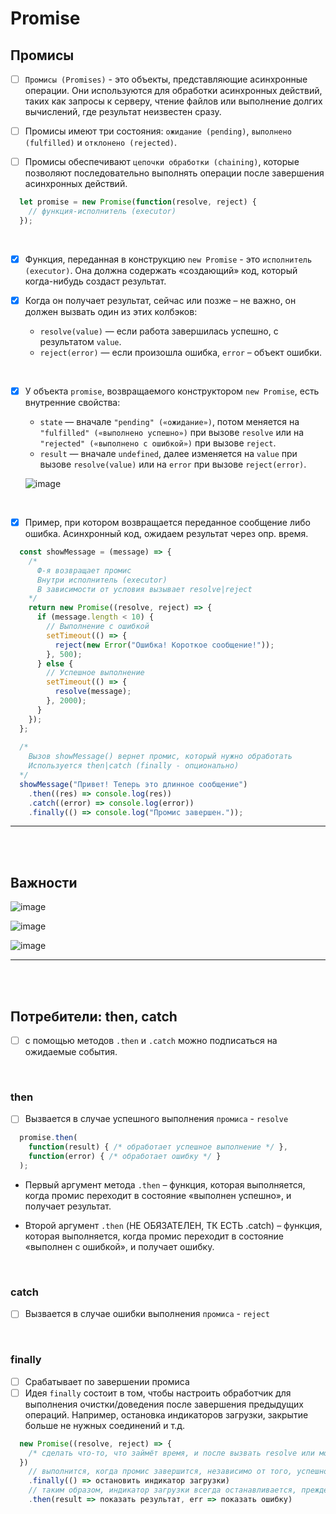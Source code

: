# Promise 

<h2>Промисы</h2>

- [ ] `Промисы (Promises)` - это объекты, представляющие асинхронные операции. Они используются для обработки асинхронных действий, таких как запросы к серверу, чтение файлов или выполнение долгих вычислений, где результат неизвестен сразу.

- [ ] Промисы имеют три состояния: `ожидание (pending)`, `выполнено (fulfilled)` и `отклонено (rejected)`.

- [ ] Промисы обеспечивают `цепочки обработки (chaining)`, которые позволяют последовательно выполнять операции после завершения асинхронных действий.

```javascript
  let promise = new Promise(function(resolve, reject) {
    // функция-исполнитель (executor)
  });
```

<br>

  - [x] Функция, переданная в конструкцию `new Promise` - это `исполнитель (executor)`. Она должна содержать «создающий» код, который когда-нибудь создаст результат.
  - [x] Когда он получает результат, сейчас или позже – не важно, он должен вызвать один из этих колбэков:

    + `resolve(value)` — если работа завершилась успешно, с результатом `value`.
    + `reject(error)` — если произошла ошибка, `error` – объект ошибки. 

  <br>

  - [x] У объекта `promise`, возвращаемого конструктором `new Promise`, есть внутренние свойства:

    + `state` — вначале `"pending" («ожидание»)`, потом меняется на `"fulfilled" («выполнено успешно»)` при вызове `resolve` или на `"rejected" («выполнено с ошибкой»)` при вызове `reject`.
    + `result` — вначале `undefined`, далее изменяется на `value` при вызове `resolve(value)` или на `error` при вызове `reject(error)`.
       
    ![image](https://github.com/acidshotgun/learn-js-vanilla/assets/117285472/b180dfdf-c4b3-4ea9-8689-50bfa96e4226)

  <br>

  - [x] Пример, при котором возвращается переданное сообщение либо ошибка. Асинхронный код, ожидаем результат через опр. время.

  ```javascript
    const showMessage = (message) => {
      /*
        Ф-я возвращает промис
        Внутри исполнитель (executor)
        В зависимости от условия вызывает resolve|reject
      */
      return new Promise((resolve, reject) => {
        if (message.length < 10) {
          // Выполнение с ошибкой 
          setTimeout(() => {
            reject(new Error("Ошибка! Короткое сообщение!"));
          }, 500);
        } else {
          // Успешное выполнение
          setTimeout(() => {
            resolve(message);
          }, 2000);
        }
      });
    };
    
    /*
      Вызов showMessage() вернет промис, который нужно обработать
      Используется then|catch (finally - опционально)
    */
    showMessage("Привет! Теперь это длинное сообщение")
      .then((res) => console.log(res))
      .catch((error) => console.log(error))
      .finally(() => console.log("Промис завершен."));
  ```

<hr>
<br>
<br>

<h2>Важности</h2>

![image](https://github.com/acidshotgun/learn-js-vanilla/assets/117285472/eb9b11c9-8a42-4944-85dc-40e3df2b3b20)

![image](https://github.com/acidshotgun/learn-js-vanilla/assets/117285472/5685492d-1a4d-4aca-89f2-dcbefd82eb5f)

![image](https://github.com/acidshotgun/learn-js-vanilla/assets/117285472/507c9b19-8150-4a1f-ab4f-beefc0617b6e)

<hr>
<br>
<br>

<h2>Потребители: then, catch</h2>

- [ ] с помощью методов `.then` и `.catch` можно подписаться на ожидаемые события.

<br>

<h3>then</h3>

- [ ] Вызвается в случае успешного выполнения `промиса` - `resolve`

```javascript
  promise.then(
    function(result) { /* обработает успешное выполнение */ },
    function(error) { /* обработает ошибку */ }
  );
```

+ Первый аргумент метода `.then` – функция, которая выполняется, когда промис переходит в состояние «выполнен успешно», и получает результат.

+ Второй аргумент `.then` (НЕ ОБЯЗАТЕЛЕН, ТК ЕСТЬ .catch) – функция, которая выполняется, когда промис переходит в состояние «выполнен с ошибкой», и получает ошибку.

<br>

<h3>catch</h3>

- [ ] Вызвается в случае ошибки выполнения `промиса` - `reject`

<br>

<h3>finally</h3>

- [ ] Срабатывает по завершении промиса
- [ ] Идея `finally` состоит в том, чтобы настроить обработчик для выполнения очистки/доведения после завершения предыдущих операций. Например, остановка индикаторов загрузки, закрытие больше не нужных соединений и т.д.

```javascript
  new Promise((resolve, reject) => {
    /* сделать что-то, что займёт время, и после вызвать resolve или может reject */
  })
    // выполнится, когда промис завершится, независимо от того, успешно или нет
    .finally(() => остановить индикатор загрузки)
    // таким образом, индикатор загрузки всегда останавливается, прежде чем мы продолжим
    .then(result => показать результат, err => показать ошибку)
```
